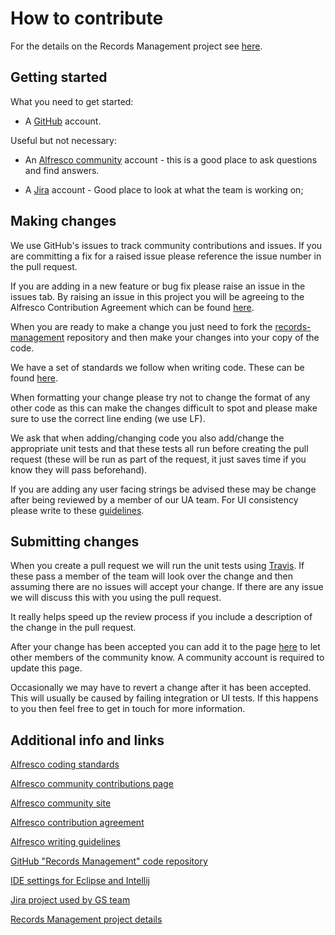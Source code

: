 # How to contribute
For the details on the Records Management project see [here](https://community.alfresco.com/docs/DOC-6387-project-overview-records-management).

## Getting started
What you need to get started:

* A [GitHub](https://github.com/) account.

Useful but not necessary:

* An [Alfresco community](https://community.alfresco.com/) account - this is a good place to ask questions and find answers. 

* A [Jira](https://issues.alfresco.com/jira/projects/RM/issues/?filter=allopenissues) account - Good place to look at what the team is working on;

## Making changes

We use GitHub's issues to track community contributions and issues. If you are committing a fix for a raised issue please reference the issue number in the pull request.

If you are adding in a new feature or bug fix please raise an issue in the issues tab. By raising an issue in this project you will be agreeing to the Alfresco Contribution Agreement which can be found [here](https://community.alfresco.com/docs/DOC-7070-alfresco-contribution-agreement).

When you are ready to make a change you just need to fork the [records-management](https://github.com/Alfresco/records-management) repository and then make your changes into your copy of the code.

We have a set of standards we follow when writing code. These can be found [here](https://community.alfresco.com/docs/DOC-4658-coding-standards).

When formatting your change please try not to change the format of any other code as this can make the changes difficult to spot and please make sure to use the correct line ending (we use LF).

We ask that when adding/changing code you also add/change the appropriate unit tests and that these tests all run before creating the pull request (these will be run as part of the request, it just saves time if you know they will pass beforehand). 

If you are adding any user facing strings be advised these may be change after being reviewed by a member of our UA team. For UI consistency please write to these [guidelines](http://docs.alfresco.com/sites/docs.alfresco.com/files/public/docs_team/u2/Alfresco-Writing-Guide.pdf).

## Submitting changes

When you create a pull request we will run the unit tests using [Travis](https://travis-ci.org/Alfresco/records-management). If these pass a member of the team will look over the change and then assuming there are no issues will accept your change. If there are any issue we will discuss this with you using the pull request.

It really helps speed up the review process if you include a description of the change in the pull request.

After your change has been accepted you can add it to the page [here](https://community.alfresco.com/docs/DOC-5279-featured-contributions) to let other members of the community know. A community account is required to update this page.

Occasionally we may have to revert a change after it has been accepted. This will usually be caused by failing integration or UI tests. If this happens to you then feel free to get in touch for more information.

## Additional info and links

[Alfresco coding standards](https://community.alfresco.com/docs/DOC-4658-coding-standards)

[Alfresco community contributions page](https://community.alfresco.com/docs/DOC-5279-featured-contributions)

[Alfresco community site](https://community.alfresco.com/)

[Alfresco contribution agreement](https://community.alfresco.com/docs/DOC-7070-alfresco-contribution-agreement)

[Alfresco writing guidelines](http://docs.alfresco.com/sites/docs.alfresco.com/files/public/docs_team/u2/Alfresco-Writing-Guide.pdf)

[GitHub "Records Management" code repository](https://github.com/Alfresco/records-management)

[IDE settings for Eclipse and Intellij](https://github.com/Alfresco/records-management/tree/master/ide-config)

[Jira project used by GS team](https://issues.alfresco.com/jira/projects/RM/issues)

[Records Management project details](https://community.alfresco.com/docs/DOC-6387-project-overview-records-management)

